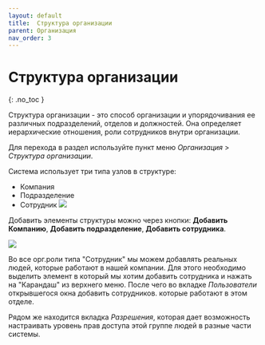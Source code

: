 ```yaml
---
layout: default
title:	Структура организации
parent: Организация
nav_order: 3
---
```


# 	Структура организации
{: .no_toc }

Структура организации - это способ организации и упорядочивания ее различных подразделений, отделов и должностей. Она определяет иерархические отношения, роли сотрудников внутри организации.

Для перехода в раздел используйте пункт меню *Организация* > *Структура организации*.


Система использует три типа узлов в структуре:
-  Компания
-  Подразделение
-  Сотрудник
![](../../images/org_str_example.png)


Добавить элементы структуры можно через кнопки:
 **Добавить Компанию**, **Добавить подразделение**, **Добавить сотрудника**.

![](../../images/org_str_btn.png)

Во все орг.роли типа "Сотрудник" мы можем добавлять реальных людей, которые работают в нашей компании. Для этого необходимо выделить элемент в который мы хотим добавить сотрудника и нажать на "Карандаш" из верхнего меню. После чего во вкладке *Пользователи* открывшегося окна добавить сотрудников. которые работают в этом отделе.

Рядом же находится вкладка *Разрешения*, которая дает возможность настраивать уровень прав доступа этой группе людей в разные части системы.
